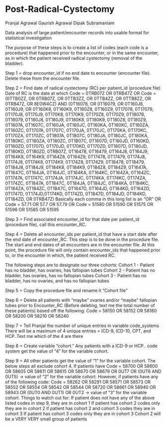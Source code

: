 # Post-Radical-Cystectomy

Pranjal Agrawal
Gaurish Agrawal
Dipak Subramaniam

Data analysis of large patient/encounter records into usable format for statistical investigation

The purpose of these steps is to create a list of codes (each code is a procedure) that happened prior to the encounter, or in the same encounter, as in which the patient received radical cystectomy (removal of the bladder). 

Step 1 = drop encounter_id if no end date to encounter (encounter file). Delete these from the encounter file. 

Step 2 = Find date of radical cystectomy (RC) per patient_id (procedure file)
Date of RC is the date at which 
Code = 0TRB07Z OR 0TRB47Z
OR
Code = (0TTB0ZZ, OR 0TRB07Z, OR 0TTB3ZZ, OR 0TTB4ZZ, OR 0TTB8ZZ, OR 0TRB47Z, OR 8E0W4CZ) AND (0T16078, OR 0T16079, OR 0T160J8, 0T160J9, OR  0T160K8, 0T160K9, 0T160Z8, 0T160Z9, 0T17078, 0T17079, 0T170J8, 0T170J9, 0T170K8, 0T170K9, 0T170Z8, 0T170Z9, 0T18078, 0T18079, 0T180J8, 0T180J9, 0T180K8, 0T180K9, 0T180Z8, 0T180Z9, 0T1607A, 0T1607C, 0T160JA, 0T160JC, 0T160KA, 0T160KC, 0T160ZA, 0T160ZC, 0T1707A, 0T1707C, 0T170JA, 0T170JC, 0T170KA, 0T170KC, 0T170ZA, 0T170ZC, 0T1807A, 0T1807C, 0T180JA, 0T180JC, 0T180KA, 0T180KC, 0T180ZA, 0T180ZC, 0T1B07C, 0T1607D, 0T160JD, 0T160KD, 0T160ZD, 0T1707D, 0T170JD, 0T170KD, 0T170ZD, 0T1807D, 0T180JD, 0T180KD, 0T180ZD, 0TRB07Z, 0T16478, 0T16479, 0T164J8, 0T164J9, 0T164K8, 0T164K9, 0T164Z8, 0T164Z9, 0T17478, 0T17479, 0T174J8, 0T174J9, 0T174K8, 0T174K9, 0T174Z8, 0T174Z9, 0T18478, 0T18479, 0T184J8, 0T184J9, 0T184K8, 0T184K9, 0T184Z8, 0T184Z9, 0T1647A, 0T1647C, 0T164JA, 0T164JC, 0T164KA, 0T164KC, 0T164ZA, 0T164ZC, 0T1747A, 0T1747C, 0T174JA, 0T174JC, 0T174KA, 0T174KC, 0T174ZA, 0T174ZC, 0T1847A, 0T1847C, 0T184JA, 0T184JC, 0T184KA, 0T184KC, 0T184ZA, 0T184ZC, 0T1B47C, 0T1647D, 0T164JD, 0T164KD, 0T164ZD, 0T1747D, 0T174JD,0T174KD, 0T174ZD, 0T1847D, 0T184JD, 0T184KD, 0T184ZD, OR 0TRB47Z)
Basically each comma in this long list  is an “OR”
OR
Code = 57.71 OR 57.7 OR 57.79
OR
Code = 51580 OR 51590 OR 51575 OR 51596 OR 51585 OR 51595

Step 3 = Find associated encounter_id for that date per patient_id (procedure file), call this encounter_RC.

Step 4 = Delete all encounter_ids per patient_id that have a start date after the end date of encounter_RC. This step is 	to be done in the procedure file. 
The start and end dates of all encounters are in the encounter file. At this point, the procedure file will only contain encounter_ids that happened prior to, or the encounter in which, the patient received RC. 

The following steps are to designate our three cohorts:
Cohort 1 - Patient has no bladder, has ovaries, has fallopian tubes
Cohort 2 - Patient has no bladder, has ovaries, has no fallopian tubes
Cohort 3 - Patient has no bladder, has no ovaries, and has no fallopian tubes

Step 5 = Copy the procedure file and rename it “Cohort file”

Step 6 = Delete all patients with “maybe” ovaries and/or “maybe” fallopian tubes prior to Encounter_RC (Before deleting, text me the total  number of these patients) based off the following: Code = 58150 OR 58152 OR 58180 OR 58200 OR 58210 OR 58240

Step 7 = Tell Pranjal the number of unique entries in variable code_systems
There will be a maximum of 4 unique entries = ICD-9, ICD-10, CPT, and HCP..Text me which of the 4 are there

Step 8 = Create variable “cohort.” Any patients with a ICD-9 or HCP.. code system get the value of “4” for the variable cohort. 

Step 9 = All other patients get the value of “1” for the variable cohort. 
The below steps all exclude cohort 4.
If patients have Code =  58700 OR 58600 OR 58605 OR 58611 OR 58615 OR 58670 OR 58679 OR 0UT7 OR (0UT6 AND 0UT5) → value of “2” for the variable cohort. However, if patients have any of the following code:
Code = 58262 OR  58291 OR 58571 OR 58573 OR  58552 OR 58554 OR 58542 OR 58544 OR 58720 OR  58661 OR 58940 OR 58943 OR (0UT0 AND 0UT1) OR 0UT2 → value of “3” for the variable cohort. 
Things to watch out for:
If patient does not have any of the above listed codes in step 9, they are in cohort 1
If patient has cohort 2 codes only they are in cohort 2
if patient has cohort 2 and cohort 3 codes they are in cohort 3
If patient has cohort 3 codes only they are in cohort 3
Cohort 2 will be a VERY VERY small group of patients
